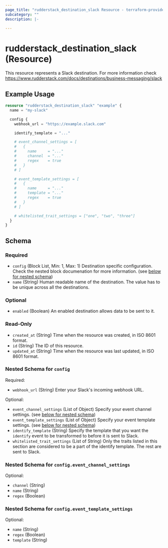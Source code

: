 ```yaml
---
page_title: "rudderstack_destination_slack Resource - terraform-provider-rudderstack"
subcategory: ""
description: |-
  
---
```


# rudderstack_destination_slack (Resource)

This resource represents a Slack destination. For more information check 
https://www.rudderstack.com/docs/destinations/business-messaging/slack

## Example Usage

```terraform
resource "rudderstack_destination_slack" "example" {
  name = "my-slack"

  config {
    webhook_url = "https://example.slack.com"

    identify_template = "..."

    # event_channel_settings = [
    #   {
    #     name     = "..."
    #     channel  = "..."
    #     regex    = true
    #   }
    # ]

    # event_template_settings = [
    #   {
    #     name     = "..."
    #     template = "..."
    #     regex    = true
    #   }
    # ]

    # whitelisted_trait_settings = ["one", "two", "three"]
  }
}
```

<!-- schema generated by tfplugindocs -->
## Schema

### Required

- `config` (Block List, Min: 1, Max: 1) Destination specific configuration. Check the nested block documenation for more information. (see [below for nested schema](#nestedblock--config))
- `name` (String) Human readable name of the destination. The value has to be unique across all the destinations.

### Optional

- `enabled` (Boolean) An enabled destination allows data to be sent to it.

### Read-Only

- `created_at` (String) Time when the resource was created, in ISO 8601 format.
- `id` (String) The ID of this resource.
- `updated_at` (String) Time when the resource was last updated, in ISO 8601 format.

<a id="nestedblock--config"></a>
### Nested Schema for `config`

Required:

- `webhook_url` (String) Enter your Slack's incoming webhook URL.

Optional:

- `event_channel_settings` (List of Object) Specify your event channel settings. (see [below for nested schema](#nestedatt--config--event_channel_settings))
- `event_template_settings` (List of Object) Specify your event template settings. (see [below for nested schema](#nestedatt--config--event_template_settings))
- `identify_template` (String) Specify the template that you want the `identify` event to be transformed to before it is sent to Slack.
- `whitelisted_trait_settings` (List of String) Only the traits listed in this section are considered to be a part of the identify template. The rest are sent to Slack.

<a id="nestedatt--config--event_channel_settings"></a>
### Nested Schema for `config.event_channel_settings`

Optional:

- `channel` (String)
- `name` (String)
- `regex` (Boolean)


<a id="nestedatt--config--event_template_settings"></a>
### Nested Schema for `config.event_template_settings`

Optional:

- `name` (String)
- `regex` (Boolean)
- `template` (String)
